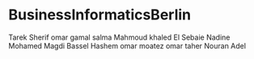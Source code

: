# BusinessInformaticsBerlin
Tarek Sherif
omar gamal 
salma
Mahmoud khaled El Sebaie 
Nadine Mohamed Magdi
Bassel Hashem
omar moatez
omar taher
Nouran Adel
